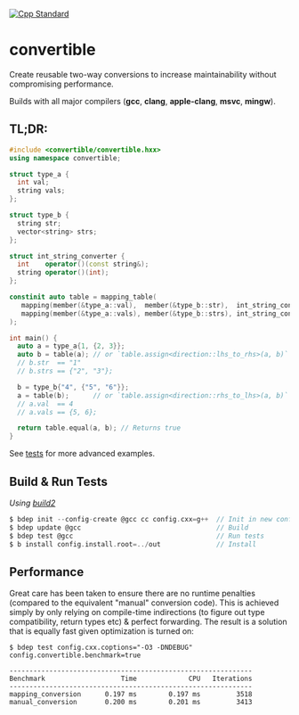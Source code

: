 [![Cpp Standard](https://img.shields.io/badge/C%2B%2B-20-blue.svg)](https://en.cppreference.com/w/cpp/20)

# convertible
Create reusable two-way conversions to increase maintainability without compromising performance.

Builds with all major compilers (**gcc**, **clang**, **apple-clang**, **msvc**, **mingw**).

## TL;DR:
```c++
#include <convertible/convertible.hxx>
using namespace convertible;

struct type_a {
  int val;
  string vals;
};

struct type_b {
  string str;
  vector<string> strs;
};

struct int_string_converter {
  int    operator()(const string&);
  string operator()(int);
};

constinit auto table = mapping_table(
   mapping(member(&type_a::val),  member(&type_b::str),  int_string_converter{}),
   mapping(member(&type_a::vals), member(&type_b::strs), int_string_converter{})
);

int main() {
  auto a = type_a{1, {2, 3}};
  auto b = table(a); // or `table.assign<direction::lhs_to_rhs>(a, b)`
  // b.str  == "1"
  // b.strs == {"2", "3"};

  b = type_b{"4", {"5", "6"}};
  a = table(b);      // or `table.assign<direction::rhs_to_lhs>(a, b)`
  // a.val  == 4
  // a.vals == {5, 6};

  return table.equal(a, b); // Returns true 
}

```
See [tests](./convertible/convertible.mapping_table.test.cxx) for more advanced examples.

## Build & Run Tests
_Using [build2](https://build2.org/install.xhtml)_
```c
$ bdep init --config-create @gcc cc config.cxx=g++  // Init in new config
$ bdep update @gcc                                  // Build
$ bdep test @gcc                                    // Run tests
$ b install config.install.root=../out              // Install
```

## Performance
Great care has been taken to ensure there are no runtime penalties (compared to the equivalent "manual" conversion code). This is achieved simply by only relying on compile-time indirections (to figure out type compatibility, return types etc) & perfect forwarding.
The result is a solution that is equally fast given optimization is turned on:
```
$ bdep test config.cxx.coptions="-O3 -DNDEBUG" config.convertible.benchmark=true

-------------------------------------------------------------
Benchmark                   Time             CPU   Iterations
-------------------------------------------------------------
mapping_conversion      0.197 ms        0.197 ms         3518
manual_conversion       0.200 ms        0.201 ms         3413
```

